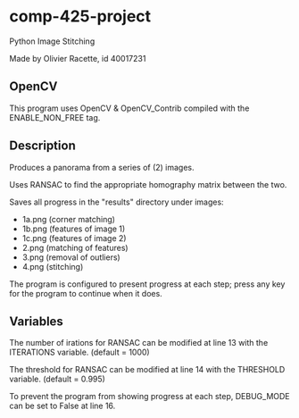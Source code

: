 # comp-425-project

Python Image Stitching

Made by Olivier Racette, id 40017231

## OpenCV

This program uses OpenCV & OpenCV_Contrib compiled with the ENABLE_NON_FREE tag.

## Description

Produces a panorama from a series of (2) images.

Uses RANSAC to find the appropriate homography matrix between the two.

Saves all progress in the "results" directory under images:

 - 1a.png (corner matching)
 - 1b.png (features of image 1)
 - 1c.png (features of image 2)
 - 2.png (matching of features)
 - 3.png (removal of outliers)
 - 4.png (stitching)
 
 The program is configured to present progress at each step; press any key for the program to continue when it does.
 
 ## Variables
 
 The number of irations for RANSAC can be modified at line 13 with the ITERATIONS variable. (default = 1000)
 
 The threshold for RANSAC can be modified at line 14 with the THRESHOLD variable. (default = 0.995)
 
 To prevent the program from showing progress at each step, DEBUG_MODE can be set to False at line 16.

